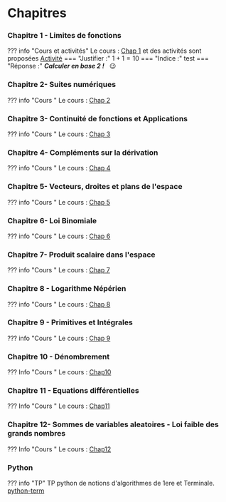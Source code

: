 # Chapitres  
### Chapitre 1 - Limites de fonctions


??? info "Cours et activités"
    Le cours : [Chap 1](./cours/Chap1/Cours-Chap1.pdf) et des activités sont proposées [Activité](./cours/Chap1/activite1.pdf)
    ===  "Justifier :"
        $1+1=10$
    ===  "Indice :"
        test
    === "Réponse :"
        _**Calculer en base 2 !**_ &nbsp; :wink:
    
### Chapitre 2- Suites numériques
??? info "Cours "
    Le cours : [Chap 2](./cours/Chap2/Cours-chap2.pdf) 

### Chapitre 3- Continuité de fonctions et Applications
??? info "Cours "
    Le cours : [Chap 3](./cours/Chap3/Cours-chap3.pdf)
    
### Chapitre 4- Compléments sur la dérivation
??? info "Cours "
    Le cours : [Chap 4](./cours/Chap4/Cours-chap4.pdf)

    
### Chapitre 5- Vecteurs, droites et plans de l'espace
??? info "Cours "
    Le cours : [Chap 5](./cours/Chap5/Cours_chap5.pdf)


### Chapitre 6- Loi Binomiale
??? info "Cours "
    Le cours : [Chap 6](./cours/Chap6/Cours_Chap6.pdf)

### Chapitre 7- Produit scalaire dans l'espace
??? info "Cours "
    Le cours : [Chap 7](./cours/Chap7/Cours-Chap7.pdf)
    
### Chapitre 8 - Logarithme Népérien
??? info "Cours "
    Le cours : [Chap 8](./cours/Chap8/Cours-Chap8.pdf)

### Chapitre 9 - Primitives et Intégrales
??? info "Cours "
    Le cours : [Chap 9](./cours/Chap9/Cours-Chap9.pdf)
    
### Chapitre 10 - Dénombrement
??? Info "Cours "
    Le cours : [Chap10](./cours/Chap10/Cours-Chap10.pdf)
    
### Chapitre 11 - Equations différentielles
??? Info "Cours "
    Le cours : [Chap11](./cours/Chap11/Cours-Chap11.pdf)
    
### Chapitre 12- Sommes de variables aleatoires - Loi faible des grands nombres
??? Info "Cours "
    Le cours : [Chap12](./cours/Chap12/Cours-Chap12.pdf)
    
### Python
??? info "TP"
TP python de notions d'algorithmes de 1ere et Terminale. [python-term](./python-term.ipynb)
